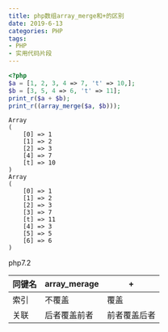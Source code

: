 ```yaml
---
title: php数组array_merge和+的区别
date: 2019-6-13
categories: PHP
tags: 
- PHP
- 实用代码片段
---
```


```php
<?php
$a = [1, 2, 3, 4 => 7, 't' => 10,];
$b = [3, 5, 4 => 6, 't' => 11];
print_r($a + $b);
print_r((array_merge($a, $b)));
```

```result
Array
(
    [0] => 1
    [1] => 2
    [2] => 3
    [4] => 7
    [t] => 10
)
Array
(
    [0] => 1
    [1] => 2
    [2] => 3
    [3] => 7
    [t] => 11
    [4] => 3
    [5] => 5
    [6] => 6
)
```

php7.2

| 同键名 | array_merage | + |
| --- | --- | --- |
| 索引 | 不覆盖 | 覆盖|
| 关联 | 后者覆盖前者 | 前者覆盖后者 |
